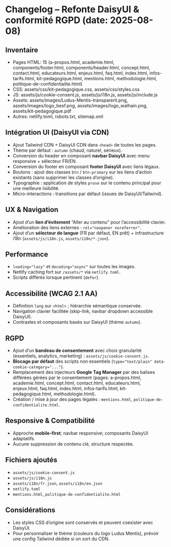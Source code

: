 # Changelog – Refonte DaisyUI & conformité RGPD (date: 2025-08-08)

## Inventaire
- Pages HTML: 15 (a-propos.html, academie.html, components/footer.html, components/header.html, concept.html, contact.html, educateurs.html, enjeux.html, faq.html, index.html, infos-tarifs.html, kit-pedagogique.html, mentions.html, methodologie.html, politique-de-confidentialite.html)
- CSS: assets/css/kit-pedagogique.css, assets/css/styles.css
- JS: assets/js/cookie-consent.js, assets/js/i18n.js, assets/js/include.js
- Assets: assets/images/Ludus-Mentis-transparent.png, assets/images/logo_besf.png, assets/images/logo_walhain.png, assets/kit-pedagogique.pdf
- Autres: netlify.toml, robots.txt, sitemap.xml

## Intégration UI (DaisyUI via CDN)
- Ajout Tailwind CDN + DaisyUI CDN dans `<head>` de toutes les pages.
- Thème par défaut : `autumn` (chaud, naturel, sérieux).
- Conversion du header en composant **navbar DaisyUI** avec menu responsive + sélecteur FR/EN.
- Conversion du footer en composant **footer DaisyUI** avec liens légaux.
- Boutons : ajout des classes `btn` / `btn-primary` sur les liens d’action existants (sans supprimer les classes d’origine).
- Typographie : application de styles `prose` sur le contenu principal pour une meilleure lisibilité.
- Micro-interactions : transitions par défaut (issues de DaisyUI/Tailwind).

## UX & Navigation
- Ajout d’un **lien d’évitement** “Aller au contenu” pour l’accessibilité clavier.
- Amélioration des liens externes : `rel="noopener noreferrer"`.
- Ajout d’un **sélecteur de langue** (FR par défaut, EN prêt) + infrastructure i18n (`assets/js/i18n.js`, `assets/i18n/*.json`).

## Performance
- `loading="lazy"` et `decoding="async"` sur toutes les images.
- Netlify caching fort sur `/assets/*` via `netlify.toml`.
- Scripts différés lorsque pertinent (`defer`).

## Accessibilité (WCAG 2.1 AA)
- Définition `lang` sur `<html>` ; hiérarchie sémantique conservée.
- Navigation clavier facilitée (skip-link, navbar dropdown accessible DaisyUI).
- Contrastes et composants basés sur DaisyUI (thème `autumn`).

## RGPD
- Ajout d’un **bandeau de consentement** avec choix granularité (essentiels, analytics, marketing) : `assets/js/cookie-consent.js`.
- **Blocage par défaut** des scripts non essentiels (`type="text/plain" data-cookie-category="..."`). 
- Remplacement des injecteurs **Google Tag Manager** par des balises différées gérées par le consentement (pages: a-propos.html, academie.html, concept.html, contact.html, educateurs.html, enjeux.html, faq.html, index.html, infos-tarifs.html, kit-pedagogique.html, methodologie.html).
- Création / mise à jour des pages légales : `mentions.html`, `politique-de-confidentialite.html`.

## Responsive & Compatibilité
- Approche **mobile-first**; navbar responsive; composants DaisyUI adaptatifs.
- Aucune suppression de contenu clé, structure respectée.

## Fichiers ajoutés
- `assets/js/cookie-consent.js`
- `assets/js/i18n.js`
- `assets/i18n/fr.json`, `assets/i18n/en.json`
- `netlify.toml`
- `mentions.html`, `politique-de-confidentialite.html`

## Considérations
- Les styles CSS d’origine sont conservés et peuvent coexister avec DaisyUI.
- Pour personnaliser le thème (couleurs du logo Ludus Mentis), prévoir une config Tailwind dédiée si on sort du CDN.
